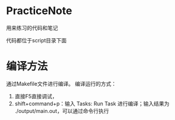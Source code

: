 # PracticeNote
用来练习的代码和笔记

代码都位于script目录下面

# 编译方法
通过Makefile文件进行编译。
编译运行的方式：
1. 直接F5直接调试，
2. shift+command+p：输入 Tasks: Run Task 进行编译；输入结果为 ./output/main.out，可以通过命令行执行